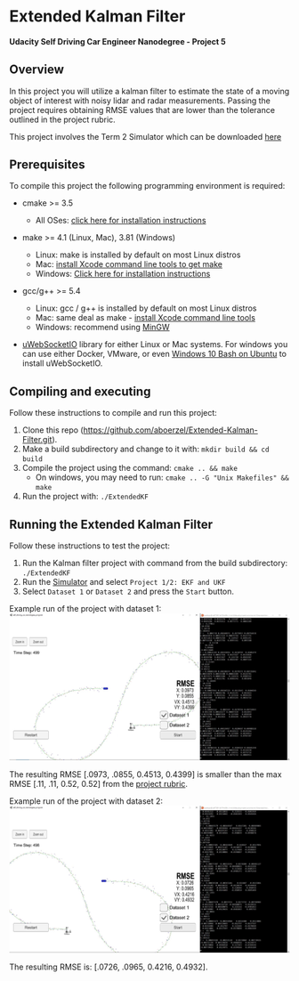 # **Extended Kalman Filter**

#### Udacity Self Driving Car Engineer Nanodegree - Project 5

## Overview

In this project you will utilize a kalman filter to estimate the state of a moving object of interest with noisy lidar and radar measurements. Passing the project requires obtaining RMSE values that are lower than the tolerance outlined in the project rubric. 

This project involves the Term 2 Simulator which can be downloaded [here](https://github.com/udacity/self-driving-car-sim/releases)

## Prerequisites
To compile this project the following programming environment is required:

* cmake >= 3.5
  * All OSes: [click here for installation instructions](https://cmake.org/install/)
* make >= 4.1 (Linux, Mac), 3.81 (Windows)
  * Linux: make is installed by default on most Linux distros
  * Mac: [install Xcode command line tools to get make](https://developer.apple.com/xcode/features/)
  * Windows: [Click here for installation instructions](http://gnuwin32.sourceforge.net/packages/make.htm)
* gcc/g++ >= 5.4
  * Linux: gcc / g++ is installed by default on most Linux distros
  * Mac: same deal as make - [install Xcode command line tools](https://developer.apple.com/xcode/features/)
  * Windows: recommend using [MinGW](http://www.mingw.org/)
  
* [uWebSocketIO](https://github.com/uWebSockets/uWebSockets) library for either Linux or Mac systems. For windows you can use either Docker, VMware, or even [Windows 10 Bash on Ubuntu](https://www.howtogeek.com/249966/how-to-install-and-use-the-linux-bash-shell-on-windows-10/) to install uWebSocketIO.

## Compiling and executing
Follow these instructions to compile and run this project:

1. Clone this repo (https://github.com/aboerzel/Extended-Kalman-Filter.git).
2. Make a build subdirectory and change to it with: `mkdir build && cd build`
3. Compile the project using the command: `cmake .. && make` 
   * On windows, you may need to run: `cmake .. -G "Unix Makefiles" && make`
4. Run the project with: `./ExtendedKF `

## Running the Extended Kalman Filter
Follow these instructions to test the project:

1. Run the Kalman filter project with command from the build subdirectory: `./ExtendedKF `
2. Run the [Simulator](https://github.com/udacity/self-driving-car-sim/releases) and select `Project 1/2: EKF and UKF` 
3. Select `Dataset 1` or `Dataset 2` and press the `Start` button.

Example run of the project with dataset 1:
[![](output/Dataset-1.jpg)](output/Dataset-1.mp4)

The resulting RMSE [.0973, .0855, 0.4513, 0.4399] is smaller than the max RMSE [.11, .11, 0.52, 0.52] from the [project rubric](https://review.udacity.com/#!/rubrics/748/view).

Example run of the project with dataset 2:
[![](output/Dataset-2.jpg)](output/Dataset-2.mp4)

The resulting RMSE is: [.0726, .0965, 0.4216, 0.4932].
